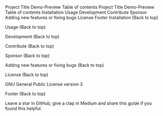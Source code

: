Project Title
Demo-Preview
Table of contents
Project Title
Demo-Preview
Table of contents
Installation
Usage
Development
Contribute
Sponsor
Adding new features or fixing bugs
License
Footer
Installation
(Back to top)

Usage
(Back to top)

Development
(Back to top)

Contribute
(Back to top)

Sponsor
(Back to top)

Adding new features or fixing bugs
(Back to top)

License
(Back to top)

GNU General Public License version 3

Footer
(Back to top)

Leave a star in GitHub, give a clap in Medium and share this guide if you found this helpful.
